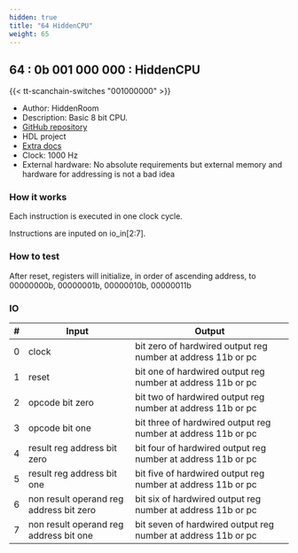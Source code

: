 ```yaml
---
hidden: true
title: "64 HiddenCPU"
weight: 65
---
```


## 64 : 0b 001 000 000 : HiddenCPU

{{< tt-scanchain-switches "001000000" >}}

* Author: HiddenRoom
* Description: Basic 8 bit CPU.
* [GitHub repository](https://github.com/HiddenRoom/tt03-hiddenCPU)
* HDL project
* [Extra docs]()
* Clock: 1000 Hz
* External hardware: No absolute requirements but external memory and hardware for addressing is not a bad idea



### How it works

Each instruction is executed in one clock cycle.

Instructions are inputed on io_in[2:7].


### How to test

After reset, registers will initialize, in order of ascending address, to 00000000b, 00000001b, 00000010b, 00000011b


### IO

| # | Input        | Output       |
|---|--------------|--------------|
| 0 | clock  | bit zero of hardwired output reg number at address 11b or pc |
| 1 | reset  | bit one of hardwired output reg number at address 11b or pc |
| 2 | opcode bit zero  | bit two of hardwired output reg number at address 11b or pc |
| 3 | opcode bit one  | bit three of hardwired output reg number at address 11b or pc |
| 4 | result reg address bit zero  | bit four of hardwired output reg number at address 11b or pc |
| 5 | result reg address bit one  | bit five of hardwired output reg number at address 11b or pc |
| 6 | non result operand reg address bit zero  | bit six of hardwired output reg number at address 11b or pc |
| 7 | non result operand reg address bit one  | bit seven of hardwired output reg number at address 11b or pc |
